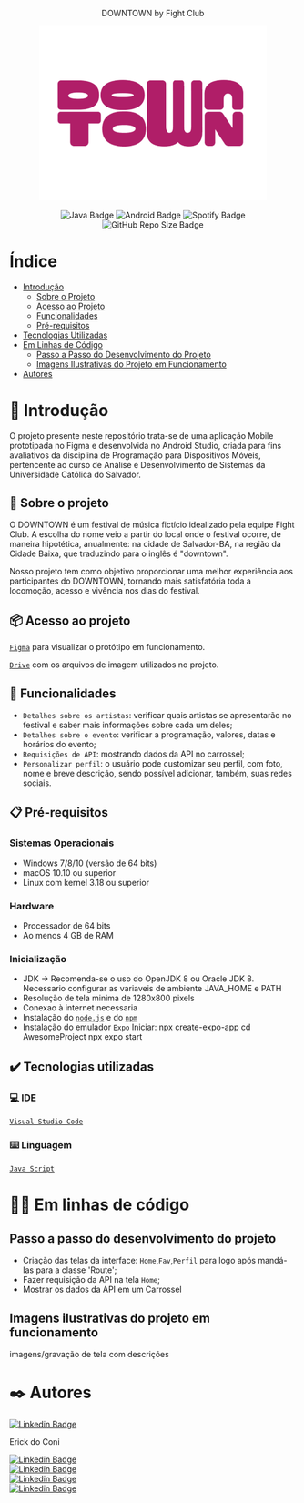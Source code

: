 <p align="center">DOWNTOWN by Fight Club <br/>
 </p>

<p align="center">
  <img src="https://github.com/FeliipeSouza/Projeto-Mobile/blob/main/app/src/main/res/drawable/down_splash2.png" alt="DownTown" width="400">
</p>
<p align="center">
  <a>
    <img src="https://img.shields.io/badge/JAVA-orange" alt="Java Badge">
  </a>
  <a>
    <img src="https://img.shields.io/badge/ANDROID-white?logo=android" alt="Android Badge">
  </a>
  <a>
    <img src="https://img.shields.io/badge/DownTown-purple?logo=Spotify&logoColor=yellow" alt="Spotify Badge">
  </a>
  <a>
    <img src="https://img.shields.io/github/repo-size/FeliipeSouza/Projeto-Mobile" alt="GitHub Repo Size Badge">
  </a>
</p>

# Índice 

* [Introdução](#introducao)
  * [Sobre o Projeto](#sobre-o-projeto)
  * [Acesso ao Projeto](#acesso-ao-projeto)
  * [Funcionalidades](#funcionalidades)
  * [Pré-requisitos](#requisitos) 
* [Tecnologias Utilizadas](#tecnologias-utilizadas)
* [Em Linhas de Código](#codigo)
  * [Passo a Passo do Desenvolvimento do Projeto](#desenvolvimento)
  * [Imagens Ilustrativas do Projeto em Funcionamento](#imagens-do-projeto)
* [Autores](#autores)

<div id='introducao'/>
  
# 🚀 Introdução

O projeto presente neste repositório trata-se de uma aplicação Mobile prototipada no Figma e desenvolvida no Android Studio, criada para fins avaliativos da disciplina de Programação para Dispositivos Móveis, pertencente ao curso de Análise e Desenvolvimento de Sistemas da Universidade Católica do Salvador.

<div id='sobre-o-projeto'/>
  
## 📌 Sobre o projeto
 
O DOWNTOWN é um festival de música fictício idealizado pela equipe Fight Club. A escolha do nome veio a partir do local onde o festival ocorre, de maneira hipotética, anualmente: na cidade de Salvador-BA, na região da Cidade Baixa, que traduzindo para o inglês é "downtown".

Nosso projeto tem como objetivo proporcionar uma melhor experiência aos participantes do DOWNTOWN, tornando mais satisfatória toda a locomoção, acesso e vivência nos dias do festival.

<div id='acesso-ao-projeto'/>
  
## 📦 Acesso ao projeto

[`Figma`](https://www.figma.com/proto/ONC3JFnHbLxv1S6aHKFQpB/DOWNTOWN-V2-%7C-Android-Studio?type=design&node-id=30-25&t=c4Wc6WjpZxzqY7YK-1&scaling=scale-down&page-id=0%3A1&starting-point-node-id=1%3A9&mode=design) para visualizar o protótipo em funcionamento.

[`Drive`](https://drive.google.com/drive/folders/135SXPZndyHaJqe4w4uldk9x6AezKsDHy?usp=sharing) com os arquivos de imagem utilizados no projeto.

<div id='funcionalidades'/>
  
## 🔨 Funcionalidades
- `Detalhes sobre os artistas`: verificar quais artistas se apresentarão no festival e saber mais informações sobre cada um deles;
- `Detalhes sobre o evento`: verificar a programação, valores, datas e horários do evento;
- `Requisições de API`: mostrando dados da API no carrossel;
- `Personalizar perfil`: o usuário pode customizar seu perfil, com foto, nome e breve descrição, sendo possível adicionar, também, suas redes sociais.

<div id='requisitos'/>
  
## 📋 Pré-requisitos

### Sistemas Operacionais
- Windows 7/8/10 (versão de 64 bits)
- macOS 10.10 ou superior
- Linux com kernel 3.18 ou superior
  
### Hardware
- Processador de 64 bits
- Ao menos 4 GB de RAM
  
### Inicialização
- JDK -> Recomenda-se o uso do OpenJDK 8 ou Oracle JDK 8. Necessario configurar as variaveis de ambiente JAVA_HOME e PATH
- Resolução de tela minima de 1280x800 pixels
- Conexao à internet necessaria
- Instalação do [`node.js`](https://nodejs.org/en/download) e do [`npm`](https://docs.npmjs.com/downloading-and-installing-node-js-and-npm)
- Instalação do emulador [`Expo`](https://docs.expo.dev/get-started/installation/) Iniciar: npx create-expo-app cd AwesomeProject npx expo start

<div id='tecnologias-utilizadas'/>
  
## ✔️ Tecnologias utilizadas
### 💻 IDE
[`Visual Studio Code`](https://code.visualstudio.com/download)

### ⌨️ Linguagem
[`Java Script`](https://www.java.com/pt-BR/)

<div id='codigo'/>

# 👨‍💻 Em linhas de código

<div id='desenvolvimento'/>

## Passo a passo do desenvolvimento do projeto
* Criação das telas da interface: `Home`,`Fav`,`Perfil` para logo após mandá-las para a classe 'Route';
* Fazer requisição da API na tela `Home`;
* Mostrar os dados da API em um Carrossel
  
<div id='imagens-do-projeto'/>

## Imagens ilustrativas do projeto em funcionamento
imagens/gravação de tela com descrições

<div id='autores'/>
  
# ✒️ Autores

[![Linkedin Badge](https://img.shields.io/badge/-Davi_de_Jesus-blue?style=flat-square&logo=Linkedin&logoColor=white&link=https://www.linkedin.com/in/davi-jesus-930031148/)](https://www.linkedin.com/in/davi-jesus-930031148/) <br/>

Erick do Coni <br/>

[![Linkedin Badge](https://img.shields.io/badge/-Isaac_Ramos-blue?style=flat-square&logo=Linkedin&logoColor=white&link=https://www.linkedin.com/in/davi-jesus-930031148/)](https://www.linkedin.com/in/davi-jesus-930031148/) <br/>
[![Linkedin Badge](https://img.shields.io/badge/-Felipe_Simões-blue?style=flat-square&logo=Linkedin&logoColor=white&link=https://www.linkedin.com/in/felipe-sim%C3%B5es-46283824a/)](https://www.linkedin.com/in/felipe-sim%C3%B5es-46283824a/) <br/>
[![Linkedin Badge](https://img.shields.io/badge/-Maria_Eduarda_Candeias-blue?style=flat-square&logo=Linkedin&logoColor=white&link=https://www.linkedin.com/in/maria-eduarda-candeias-miranda-194584295/)](https://www.linkedin.com/in/maria-eduarda-candeias-miranda-194584295/) <br/>
[![Linkedin Badge](https://img.shields.io/badge/-Thársyla_Jones-blue?style=flat-square&logo=Linkedin&logoColor=white&link=https://www.linkedin.com/in/tharsyla-jones/)](https://www.linkedin.com/in/tharsyla-jones/)
